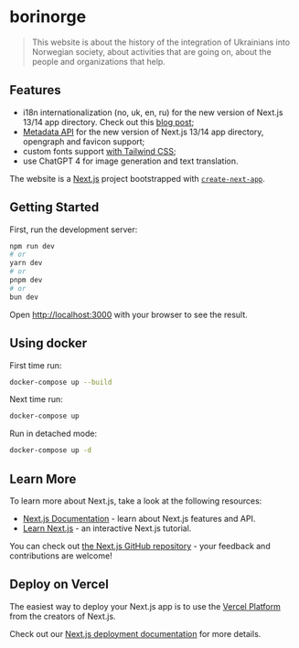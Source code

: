 # borinorge

> This website is about the history of the integration of Ukrainians into Norwegian society, about activities that are going on, about the people and organizations that help.

## Features

- i18n internationalization (no, uk, en, ru) for the new version of Next.js 13/14 app directory. Check out this [blog post](https://locize.com/blog/next-app-dir-i18n/);
- [Metadata API](https://nextjs.org/docs/app/building-your-application/optimizing/metadata) for the new version of Next.js 13/14 app directory, opengraph and favicon support;
- custom fonts support [with Tailwind CSS](https://nextjs.org/docs/app/building-your-application/optimizing/fonts#with-tailwind-css);
- use ChatGPT 4 for image generation and text translation.

The website is a [Next.js](https://nextjs.org/) project bootstrapped with [`create-next-app`](https://github.com/vercel/next.js/tree/canary/packages/create-next-app).


## Getting Started

First, run the development server:

```bash
npm run dev
# or
yarn dev
# or
pnpm dev
# or
bun dev
```

Open [http://localhost:3000](http://localhost:3000) with your browser to see the result.

## Using docker
    
First time run:

```bash
docker-compose up --build
```

Next time run:
```bash
docker-compose up
```

Run in detached mode:
```bash
docker-compose up -d
```

## Learn More

To learn more about Next.js, take a look at the following resources:

- [Next.js Documentation](https://nextjs.org/docs) - learn about Next.js features and API.
- [Learn Next.js](https://nextjs.org/learn) - an interactive Next.js tutorial.

You can check out [the Next.js GitHub repository](https://github.com/vercel/next.js/) - your feedback and contributions are welcome!

## Deploy on Vercel

The easiest way to deploy your Next.js app is to use the [Vercel Platform](https://vercel.com/new?utm_medium=default-template&filter=next.js&utm_source=create-next-app&utm_campaign=create-next-app-readme) from the creators of Next.js.

Check out our [Next.js deployment documentation](https://nextjs.org/docs/deployment) for more details.
